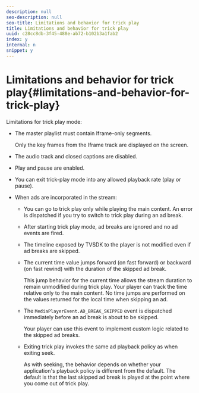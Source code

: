 ```yaml
---
description: null
seo-description: null
seo-title: Limitations and behavior for trick play
title: Limitations and behavior for trick play
uuid: c28cc8db-3f45-488e-ab72-b102b3a1fab2
index: y
internal: n
snippet: y
---
```


# Limitations and behavior for trick play{#limitations-and-behavior-for-trick-play}

<a id="section_2BC43539C5C142E085D06A7E35C76726"></a>

Limitations for trick play mode:

* The master playlist must contain Iframe-only segments.

  Only the key frames from the Iframe track are displayed on the screen. 
* The audio track and closed captions are disabled. 
* Play and pause are enabled. 
* You can exit trick-play mode into any allowed playback rate (play or pause). 
* When ads are incorporated in the stream:

    * You can go to trick play only while playing the main content. An error is dispatched if you try to switch to trick play during an ad break. 
    * After starting trick play mode, ad breaks are ignored and no ad events are fired. 
    * The timeline exposed by TVSDK to the player is not modified even if ad breaks are skipped. 
    * The current time value jumps forward (on fast forward) or backward (on fast rewind) with the duration of the skipped ad break.

      This jump behavior for the current time allows the stream duration to remain unmodified during trick play. Your player can track the time relative only to the main content. No time jumps are performed on the values returned for the local time when skipping an ad. 
    * The `MediaPlayerEvent.AD_BREAK_SKIPPED` event is dispatched immediately before an ad break is about to be skipped.

      Your player can use this event to implement custom logic related to the skipped ad breaks. 
    
    * Exiting trick play invokes the same ad playback policy as when exiting seek.

      As with seeking, the behavior depends on whether your application's playback policy is different from the default. The default is that the last skipped ad break is played at the point where you come out of trick play.


